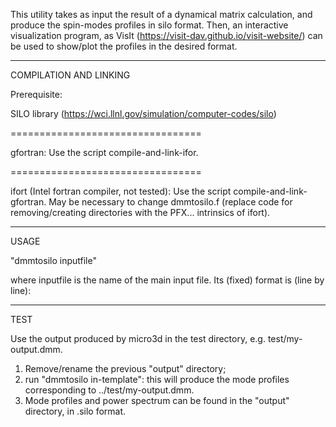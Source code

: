 This utility takes as input the result of a dynamical matrix
calculation, and produce the spin-modes profiles in silo
format. Then, an interactive visualization program, as VisIt
(https://visit-dav.github.io/visit-website/) can be used to show/plot
the profiles in the desired format.

-------------------------------------------------------------------------------

COMPILATION AND LINKING

Prerequisite:

SILO library (https://wci.llnl.gov/simulation/computer-codes/silo)

=================================

gfortran: 
Use the script compile-and-link-ifor.

=================================

ifort (Intel fortran compiler, not tested): 
Use the script compile-and-link-gfortran.  May be necessary to change 
dmmtosilo.f (replace code for removing/creating directories with the 
PFX... intrinsics of ifort).

-------------------------------------------------------------------------------

USAGE

"dmmtosilo inputfile"

where inputfile is the name of the main input file. Its (fixed) format is
(line by line):


-------------------------------------------------------------------------------

TEST

Use the output produced by micro3d in the test directory,
e.g. test/my-output.dmm.

1. Remove/rename the previous "output" directory; 
2. run "dmmtosilo in-template": this will produce the mode profiles corresponding to ../test/my-output.dmm.  
3. Mode profiles and power spectrum can be found in the "output" directory, in .silo format.
